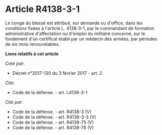 # Article R4138-3-1

Le congé du blessé est attribué, sur demande ou d'office, dans les conditions fixées à l'article L. 4138-3-1, par le
commandant de formation administrative d'affectation ou d'emploi du militaire concerné, sur le fondement d'un certificat
établi par un médecin des armées, par périodes de six mois renouvelables.

**Liens relatifs à cet article**

_Créé par_:

  - Décret n°2017-130 du 3 février 2017 - art. 2

_Cite_:

  - Code de la défense. - art. L4138-3-1

_Cité par_:

  - Code de la défense. - art. R4138-3 (V)
  - Code de la défense. - art. R4138-3-3 (V)
  - Code de la défense. - art. R4138-75 (V)
  - Code de la défense. - art. R4138-76 (V)
